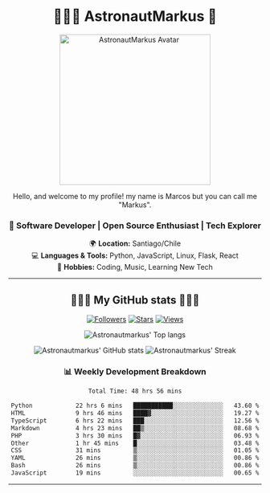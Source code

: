 <div align="center">

# 👨🏻‍🚀 AstronautMarkus 🚀

<img src="https://avatars.githubusercontent.com/u/107640696?v=4" alt="AstronautMarkus Avatar" width="300">

Hello, and welcome to my profile! my name is Marcos but you can call me "Markus".

### 🚀 Software Developer | Open Source Enthusiast | Tech Explorer

🌍 **Location:** Santiago/Chile  
💻 **Languages & Tools:** Python, JavaScript, Linux, Flask, React  
🌟 **Hobbies:** Coding, Music, Learning New Tech  

---
## 🌟🌟🌟 My GitHub stats 🌟🌟🌟



[![Followers](https://img.shields.io/github/followers/AstronautMarkus?label=Followers&style=for-the-badge&color=red)](https://github.com/AstronautMarkus?tab=followers)
[![Stars](https://img.shields.io/github/stars/AstronautMarkus?label=Stars&style=for-the-badge&color=green)](https://github.com/AstronautMarkus?tab=repositories)
[![Views](http://estruyf-github.azurewebsites.net/api/VisitorHit?user=astronautmarkus&countColorcountColor&countColor=lightblue)](https://github.com/AstronautMarkus?tab=repositories)



![Astronautmarkus' Top langs](https://github-readme-stats.vercel.app/api/top-langs/?username=astronautmarkus&hide_progress=false)

![Astronautmarkus' GitHub stats](https://github-readme-stats.vercel.app/api?username=astronautmarkus&show_icons=true)
![Astronautmarkus' Streak](https://github-readme-streak-stats.herokuapp.com/?user=astronautmarkus&theme=default&hide_border=true)


### 📊 Weekly Development Breakdown
<!--START_SECTION:waka-->

```txt
Total Time: 48 hrs 56 mins

Python            22 hrs 6 mins   ███████████░░░░░░░░░░░░░░   43.60 %
HTML              9 hrs 46 mins   ████▓░░░░░░░░░░░░░░░░░░░░   19.27 %
TypeScript        6 hrs 22 mins   ███░░░░░░░░░░░░░░░░░░░░░░   12.56 %
Markdown          4 hrs 23 mins   ██▒░░░░░░░░░░░░░░░░░░░░░░   08.68 %
PHP               3 hrs 30 mins   █▓░░░░░░░░░░░░░░░░░░░░░░░   06.93 %
Other             1 hr 45 mins    █░░░░░░░░░░░░░░░░░░░░░░░░   03.48 %
CSS               31 mins         ▒░░░░░░░░░░░░░░░░░░░░░░░░   01.05 %
YAML              26 mins         ▒░░░░░░░░░░░░░░░░░░░░░░░░   00.86 %
Bash              26 mins         ▒░░░░░░░░░░░░░░░░░░░░░░░░   00.86 %
JavaScript        19 mins         ░░░░░░░░░░░░░░░░░░░░░░░░░   00.65 %
```

<!--END_SECTION:waka-->


---

</div>
